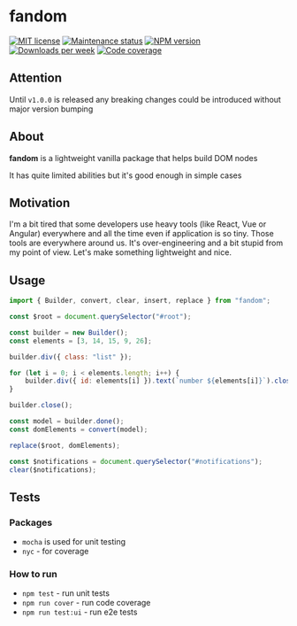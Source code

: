 # fandom

[![MIT license][license-badge]][license-url]
[![Maintenance status][status-badge]][status-url]
[![NPM version][npm-badge]][npm-url]
[![Downloads per week][downloads-badge]][downloads-url]
[![Code coverage][coverage-badge]][coverage-url]

## Attention

Until `v1.0.0` is released any breaking changes could be introduced without major version bumping

## About

**fandom** is a lightweight vanilla package that helps build DOM nodes

It has quite limited abilities but it's good enough in simple cases

## Motivation

I'm a bit tired that some developers use heavy tools (like React, Vue or Angular) everywhere and all the time even if application is so tiny. Those tools are everywhere around us. It's over-engineering and a bit stupid from my point of view. Let's make something lightweight and nice.

## Usage

```javascript
import { Builder, convert, clear, insert, replace } from "fandom";

const $root = document.querySelector("#root");

const builder = new Builder();
const elements = [3, 14, 15, 9, 26];

builder.div({ class: "list" });

for (let i = 0; i < elements.length; i++) {
    builder.div({ id: elements[i] }).text(`number ${elements[i]}`).close();
}

builder.close();

const model = builder.done();
const domElements = convert(model);

replace($root, domElements);

const $notifications = document.querySelector("#notifications");
clear($notifications);
```

## Tests

### Packages

- `mocha` is used for unit testing
- `nyc` - for coverage

### How to run

- `npm test` - run unit tests
- `npm run cover` - run code coverage
- `npm run test:ui` - run e2e tests

[status-url]: https://github.com/vikian050194/fandom/pulse
[status-badge]: https://img.shields.io/github/last-commit/vikian050194/fandom.svg

[license-url]: https://github.com/vikian050194/fandom/blob/master/LICENSE
[license-badge]: https://img.shields.io/github/license/vikian050194/fandom.svg

[npm-url]: https://www.npmjs.com/package/fandom
[npm-badge]: https://img.shields.io/npm/v/fandom

[downloads-url]: https://www.npmjs.com/package/fandom
[downloads-badge]: https://img.shields.io/npm/dw/fandom

[coverage-url]: https://codecov.io/gh/vikian050194/fandom
[coverage-badge]: https://img.shields.io/codecov/c/github/vikian050194/fandom
